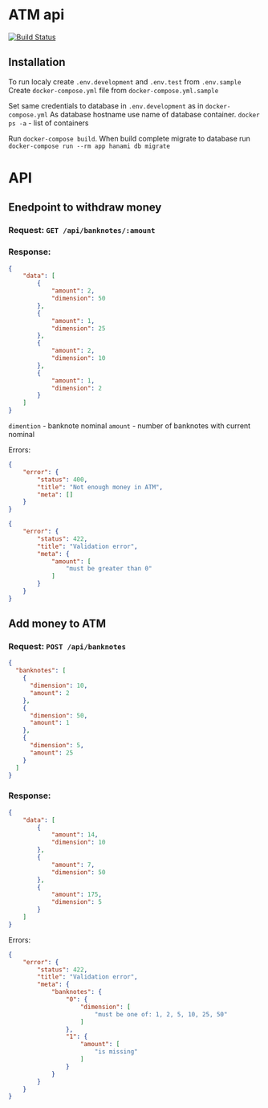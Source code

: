 # ATM api

[![Build Status](https://travis-ci.org/amdj15/atm_api.svg?branch=master)](https://travis-ci.org/amdj15/atm_api)

## Installation
To run localy create `.env.development` and `.env.test` from `.env.sample`
Create `docker-compose.yml` file from `docker-compose.yml.sample`

Set same credentials to database in `.env.development` as in `docker-compose.yml`
As database hostname use name of database container.
`docker ps -a` - list of containers

Run `docker-compose build`. When build complete migrate to database run `docker-compose run --rm app hanami db migrate`

# API
## Enedpoint to withdraw money
### Request: `GET /api/banknotes/:amount`
### Response:
```json
{
    "data": [
        {
            "amount": 2,
            "dimension": 50
        },
        {
            "amount": 1,
            "dimension": 25
        },
        {
            "amount": 2,
            "dimension": 10
        },
        {
            "amount": 1,
            "dimension": 2
        }
    ]
}
```

`dimention` - banknote nominal
`amount` - number of banknotes with current nominal

Errors:
```json
{
    "error": {
        "status": 400,
        "title": "Not enough money in ATM",
        "meta": []
    }
}
```

```json
{
    "error": {
        "status": 422,
        "title": "Validation error",
        "meta": {
            "amount": [
                "must be greater than 0"
            ]
        }
    }
}
```

## Add money to ATM
### Request: `POST /api/banknotes`
```json
{
  "banknotes": [
    {
      "dimension": 10,
      "amount": 2
    },
    {
      "dimension": 50,
      "amount": 1
    },
    {
      "dimension": 5,
      "amount": 25
    }
  ]
}
```

### Response:
```json
{
    "data": [
        {
            "amount": 14,
            "dimension": 10
        },
        {
            "amount": 7,
            "dimension": 50
        },
        {
            "amount": 175,
            "dimension": 5
        }
    ]
}
```

Errors:
```json
{
    "error": {
        "status": 422,
        "title": "Validation error",
        "meta": {
            "banknotes": {
                "0": {
                    "dimension": [
                        "must be one of: 1, 2, 5, 10, 25, 50"
                    ]
                },
                "1": {
                    "amount": [
                        "is missing"
                    ]
                }
            }
        }
    }
}
```
